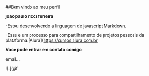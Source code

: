 ##Bem vindo ao meu perfil 

**joao paulo ricci ferreira**

-Estou desenvolvendo a linguagem de javascript Markdown.

-Esse e um processo para compartilhamento de projetos pessoais da plataforma.[Alura](https://cursos.alura.com.br


**Voce pode entrar em contato comigo**

email...

![.](gif
